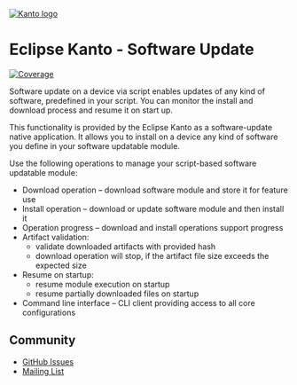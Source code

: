 [![Kanto logo](https://github.com/eclipse-kanto/kanto/raw/main/logo/kanto.svg)](https://eclipse.dev/kanto/)

# Eclipse Kanto - Software Update

[![Coverage](https://github.com/daniel-milchev/software-update/wiki/coverage.svg)](#)

Software update on a device via script enables updates of any kind of software, predefined in your script. You can monitor the install and download process and resume it on start up.

This functionality is provided by the Eclipse Kanto as a software-update native application. It allows you to install on a device any kind of software you define in your software updatable module.

Use the following operations to manage your script-based software updatable module:
* Download operation – download software module and store it for feature use
* Install operation – download or update software module and then install it
* Operation progress – download and install operations support progress
* Artifact validation:
    * validate downloaded artifacts with provided hash
    * download operation will stop, if the artifact file size exceeds the expected size
* Resume on startup:
    * resume module execution on startup
    * resume partially downloaded files on startup
* Command line interface – CLI client providing access to all core configurations

## Community

* [GitHub Issues](https://github.com/eclipse-kanto/software-update/issues)
* [Mailing List](https://accounts.eclipse.org/mailing-list/kanto-dev)
